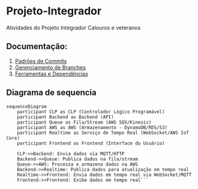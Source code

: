 # Projeto-Integrador
Atividades do Projeto Integrador Calouros e veteranos


## Documentação:

1. [Padrões de Commits](PadraoCommit.md)
2. [Gerenciamento de Branches](GerenciamentoBranch.md)
3. [Ferramentas e Dependências](Ferramentas_e_dependencias.md)

## Diagrama de sequencia ## 
```mermaid
sequenceDiagram 
    participant CLP as CLP (Controlador Lógico Programável)
    participant Backend as Backend (API)
    participant Queue as Fila/Stream (AWS SQS/Kinesis)
    participant AWS as AWS (Armazenamento - DynamoDB/RDS/S3)
    participant Realtime as Serviço de Tempo Real (WebSocket/AWS IoT Core)
    participant Frontend as Frontend (Interface do Usuário)

    CLP->>Backend: Envia dados via MQTT/HTTP
    Backend->>Queue: Publica dados na fila/stream
    Queue->>AWS: Processa e armazena dados na AWS
    Backend->>Realtime: Publica dados para atualização em tempo real
    Realtime->>Frontend: Envia dados em tempo real via WebSocket/MQTT
    Frontend->>Frontend: Exibe dados em tempo real```  
